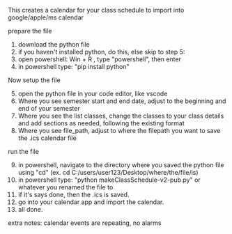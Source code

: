 This creates a calendar for your class schedule to import into google/apple/ms calendar

prepare the file 

1. download the python file
2. if you haven't installed python, do this, else skip to step 5:
3. open powershell: Win + R , type "powershell", then enter
4. in powershell type: "pip install python"

Now setup the file

5. open the python file in your code editor, like vscode
6. Where you see semester start and end date, adjust to the beginning and end of your semester
7. Where you see the list classes, change the classes to your class details and add sections as needed, following the existing format
8. Where you see file_path, adjust to where the filepath you want to save the .ics calendar file

run the file

9. in powershell, navigate to the directory where you saved the python file using "cd" (ex. cd C:/users/user123/Desktop/where/the/file/is)
10. in powershell type: "python makeClassSchedule-v2-pub.py" or whatever you renamed the file to
11. if it's says done, then the .ics is saved. 
12. go into your calendar app and import the calendar. 
13. all done.

extra notes:
calendar events are repeating, no alarms

